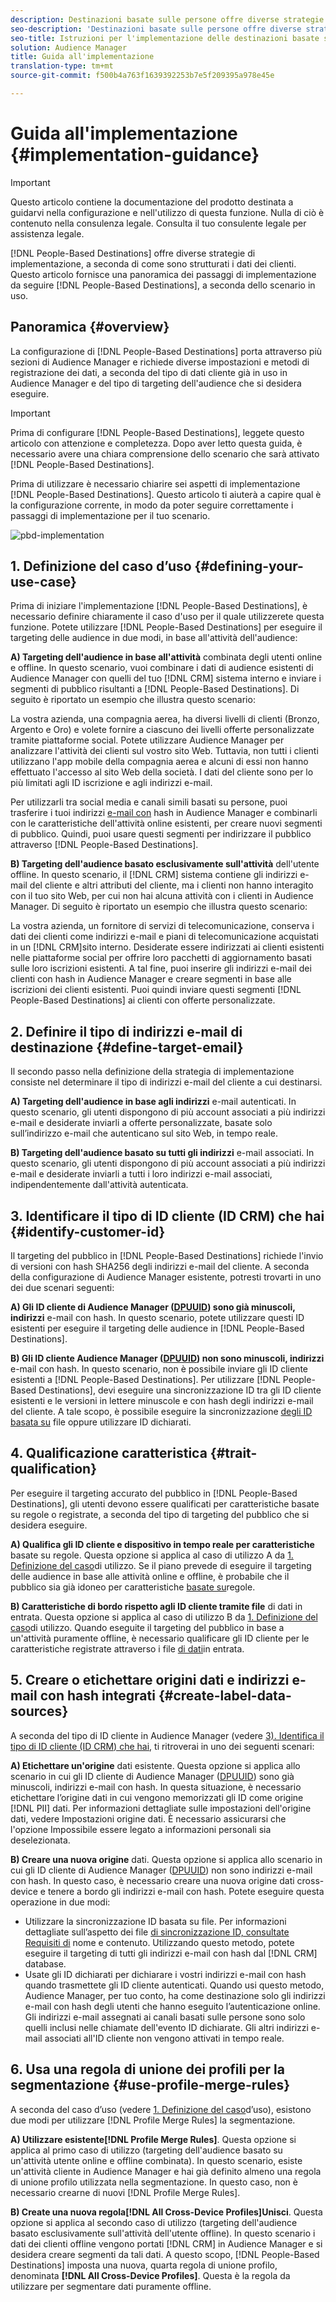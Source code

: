 ```yaml
---
description: Destinazioni basate sulle persone offre diverse strategie di implementazione, a seconda della struttura dei dati dei clienti. Questo articolo fornisce una panoramica dei passaggi di implementazione da seguire per le destinazioni basate sulle persone, a seconda dello scenario.
seo-description: 'Destinazioni basate sulle persone offre diverse strategie di implementazione, a seconda della struttura dei dati dei clienti. Questo articolo fornisce una panoramica dei passaggi di implementazione da seguire per le destinazioni basate sulle persone, a seconda dello scenario.  '
seo-title: Istruzioni per l'implementazione delle destinazioni basate sulle persone
solution: Audience Manager
title: Guida all'implementazione
translation-type: tm+mt
source-git-commit: f500b4a763f1639392253b7e5f209395a978e45e

---
```



# Guida all'implementazione {#implementation-guidance}

>[!IMPORTANT]
>Questo articolo contiene la documentazione del prodotto destinata a guidarvi nella configurazione e nell'utilizzo di questa funzione. Nulla di ciò è contenuto nella consulenza legale. Consulta il tuo consulente legale per assistenza legale.

[!DNL People-Based Destinations] offre diverse strategie di implementazione, a seconda di come sono strutturati i dati dei clienti. Questo articolo fornisce una panoramica dei passaggi di implementazione da seguire [!DNL People-Based Destinations], a seconda dello scenario in uso.

## Panoramica {#overview}

La configurazione di [!DNL People-Based Destinations] porta attraverso più sezioni di Audience Manager e richiede diverse impostazioni e metodi di registrazione dei dati, a seconda del tipo di dati cliente già in uso in Audience Manager e del tipo di targeting dell'audience che si desidera eseguire.

>[!IMPORTANT]
> Prima di configurare [!DNL People-Based Destinations], leggete questo articolo con attenzione e completezza. Dopo aver letto questa guida, è necessario avere una chiara comprensione dello scenario che sarà attivato [!DNL People-Based Destinations].

Prima di utilizzare è necessario chiarire sei aspetti di implementazione [!DNL People-Based Destinations]. Questo articolo ti aiuterà a capire qual è la configurazione corrente, in modo da poter seguire correttamente i passaggi di implementazione per il tuo scenario.

![pbd-implementation](assets/pbd-implementation.png)

## 1. Definizione del caso d’uso {#defining-your-use-case}

Prima di iniziare l'implementazione [!DNL People-Based Destinations], è necessario definire chiaramente il caso d'uso per il quale utilizzerete questa funzione. Potete utilizzare [!DNL People-Based Destinations] per eseguire il targeting delle audience in due modi, in base all'attività dell'audience:

**A) Targeting dell'audience in base all'attività** combinata degli utenti online e offline. In questo scenario, vuoi combinare i dati di audience esistenti di Audience Manager con quelli del tuo [!DNL CRM] sistema interno e inviare i segmenti di pubblico risultanti a [!DNL People-Based Destinations]. Di seguito è riportato un esempio che illustra questo scenario:

La vostra azienda, una compagnia aerea, ha diversi livelli di clienti (Bronzo, Argento e Oro) e volete fornire a ciascuno dei livelli offerte personalizzate tramite piattaforme social. Potete utilizzare Audience Manager per analizzare l'attività dei clienti sul vostro sito Web. Tuttavia, non tutti i clienti utilizzano l'app mobile della compagnia aerea e alcuni di essi non hanno effettuato l'accesso al sito Web della società. I dati del cliente sono per lo più limitati agli ID iscrizione e agli indirizzi e-mail.

Per utilizzarli tra social media e canali simili basati su persone, puoi trasferire i tuoi indirizzi [e-mail con](people-based-destinations-prerequisites.md) hash in Audience Manager e combinarli con le caratteristiche dell'attività online esistenti, per creare nuovi segmenti di pubblico. Quindi, puoi usare questi segmenti per indirizzare il pubblico attraverso [!DNL People-Based Destinations].

**B) Targeting dell'audience basato esclusivamente sull'attività** dell'utente offline. In questo scenario, il [!DNL CRM] sistema contiene gli indirizzi e-mail del cliente e altri attributi del cliente, ma i clienti non hanno interagito con il tuo sito Web, per cui non hai alcuna attività con i clienti in Audience Manager. Di seguito è riportato un esempio che illustra questo scenario:

La vostra azienda, un fornitore di servizi di telecomunicazione, conserva i dati dei clienti come indirizzi e-mail e piani di telecomunicazione acquistati in un [!DNL CRM]sito interno. Desiderate essere indirizzati ai clienti esistenti nelle piattaforme social per offrire loro pacchetti di aggiornamento basati sulle loro iscrizioni esistenti. A tal fine, puoi inserire gli indirizzi e-mail dei clienti con hash in Audience Manager e creare segmenti in base alle iscrizioni dei clienti esistenti. Puoi quindi inviare questi segmenti [!DNL People-Based Destinations] ai clienti con offerte personalizzate.

## 2. Definire il tipo di indirizzi e-mail di destinazione {#define-target-email}

Il secondo passo nella definizione della strategia di implementazione consiste nel determinare il tipo di indirizzi e-mail del cliente a cui destinarsi.

**A) Targeting dell'audience in base agli indirizzi** e-mail autenticati. In questo scenario, gli utenti dispongono di più account associati a più indirizzi e-mail e desiderate inviarli a offerte personalizzate, basate solo sull’indirizzo e-mail che autenticano sul sito Web, in tempo reale.

**B) Targeting dell'audience basato su tutti gli indirizzi** e-mail associati. In questo scenario, gli utenti dispongono di più account associati a più indirizzi e-mail e desiderate inviarli a tutti i loro indirizzi e-mail associati, indipendentemente dall'attività autenticata.

## 3. Identificare il tipo di ID cliente (ID CRM) che hai {#identify-customer-id}

Il targeting del pubblico in [!DNL People-Based Destinations] richiede l'invio di versioni con hash [](people-based-destinations-prerequisites.md) SHA256 degli indirizzi e-mail del cliente. A seconda della configurazione di Audience Manager esistente, potresti trovarti in uno dei due scenari seguenti:

**A) Gli ID cliente di Audience Manager ([DPUUID](../../reference/ids-in-aam.md)) sono già minuscoli, indirizzi** e-mail con hash. In questo scenario, potete utilizzare questi ID esistenti per eseguire il targeting delle audience in [!DNL People-Based Destinations].

**B) Gli ID cliente Audience Manager ([DPUUID](../../reference/ids-in-aam.md)) non sono minuscoli, indirizzi** e-mail con hash. In questo scenario, non è possibile inviare gli ID cliente esistenti a [!DNL People-Based Destinations]. Per utilizzare [!DNL People-Based Destinations], devi eseguire una sincronizzazione ID tra gli ID cliente esistenti e le versioni in lettere minuscole e con hash degli indirizzi e-mail del cliente. A tale scopo, è possibile eseguire la sincronizzazione [degli ID basata su](../../integration/sending-audience-data/batch-data-transfer-explained/id-sync-file-based.md) file oppure utilizzare ID [](../declared-ids.md)dichiarati.

## 4. Qualificazione caratteristica {#trait-qualification}

Per eseguire il targeting accurato del pubblico in [!DNL People-Based Destinations], gli utenti devono essere qualificati per caratteristiche basate su regole o registrate, a seconda del tipo di targeting del pubblico che si desidera eseguire.

**A) Qualifica gli ID cliente e dispositivo in tempo reale per caratteristiche** basate su regole. Questa opzione si applica al caso di utilizzo A da [1. Definizione del caso](people-based-destinations-workflow.md#defining-your-use-case)di utilizzo. Se il piano prevede di eseguire il targeting delle audience in base alle attività online e offline, è probabile che il pubblico sia già idoneo per caratteristiche [basate su](../traits/trait-qualification-reference.md)regole.

**B) Caratteristiche di bordo rispetto agli ID cliente tramite file** di dati in entrata. Questa opzione si applica al caso di utilizzo B da [1. Definizione del caso](people-based-destinations-workflow.md#defining-your-use-case)di utilizzo. Quando eseguite il targeting del pubblico in base a un'attività puramente offline, è necessario qualificare gli ID cliente per le caratteristiche registrate attraverso i file [di dati](../../integration/sending-audience-data/batch-data-transfer-explained/inbound-file-contents.md)in entrata.

## 5. Creare o etichettare origini dati e indirizzi e-mail con hash integrati {#create-label-data-sources}

A seconda del tipo di ID cliente in Audience Manager (vedere [3). Identifica il tipo di ID cliente (ID CRM) che hai](people-based-destinations-workflow.md#identify-customer-id), ti ritroverai in uno dei seguenti scenari:

**A) Etichettare un'origine** dati esistente. Questa opzione si applica allo scenario in cui gli ID cliente di Audience Manager ([DPUUID](../../reference/ids-in-aam.md)) sono già minuscoli, indirizzi e-mail con hash. In questa situazione, è necessario etichettare l’origine dati in cui vengono memorizzati gli ID come origine [!DNL PII] dati. Per informazioni dettagliate sulle impostazioni dell'origine dati, vedere Impostazioni [](../datasources-list-and-settings.md) origine dati. È necessario assicurarsi che l'opzione Impossibile essere legato a informazioni personali sia deselezionata.

**B) Creare una nuova origine** dati. Questa opzione si applica allo scenario in cui gli ID cliente di Audience Manager ([DPUUID](../../reference/ids-in-aam.md)) non sono indirizzi e-mail con hash. In questo caso, è necessario creare una nuova origine dati cross-device e tenere a bordo gli indirizzi e-mail con hash. Potete eseguire questa operazione in due modi:

* Utilizzare la sincronizzazione ID basata su file. Per informazioni dettagliate sull’aspetto dei file [di sincronizzazione ID, consultate Requisiti di](../../integration/sending-audience-data/batch-data-transfer-explained/id-sync-file-based.md) nome e contenuto. Utilizzando questo metodo, potete eseguire il targeting di tutti gli indirizzi e-mail con hash dal [!DNL CRM] database.
* Usate gli ID [](../declared-ids.md) dichiarati per dichiarare i vostri indirizzi e-mail con hash quando trasmettete gli ID cliente autenticati. Quando usi questo metodo, Audience Manager, per tuo conto, ha come destinazione solo gli indirizzi e-mail con hash degli utenti che hanno eseguito l’autenticazione online. Gli indirizzi e-mail assegnati ai canali basati sulle persone sono solo quelli inclusi nelle chiamate dell'evento ID dichiarate. Gli altri indirizzi e-mail associati all'ID cliente non vengono attivati in tempo reale.

## 6. Usa una regola di unione dei profili per la segmentazione {#use-profile-merge-rules}

A seconda del caso d’uso (vedere [1. Definizione del caso](people-based-destinations-workflow.md#defining-your-use-case)d’uso), esistono due modi per utilizzare [!DNL Profile Merge Rules] la segmentazione.

**A) Utilizzare esistente[!DNL Profile Merge Rules]**. Questa opzione si applica al primo caso di utilizzo (targeting dell'audience basato su un'attività utente online e offline combinata). In questo scenario, esiste un'attività cliente in Audience Manager e hai già definito almeno una regola di unione profilo utilizzata nella segmentazione. In questo caso, non è necessario crearne di nuovi [!DNL Profile Merge Rules].

**B) Create una nuova regola[!DNL All Cross-Device Profiles]Unisci**. Questa opzione si applica al secondo caso di utilizzo (targeting dell'audience basato esclusivamente sull'attività dell'utente offline). In questo scenario i dati dei clienti offline vengono portati [!DNL CRM] in Audience Manager e si desidera creare segmenti da tali dati. A questo scopo, [!DNL People-Based Destinations] imposta una nuova, quarta regola di unione profilo, denominata **[!DNL All Cross-Device Profiles]**. Questa è la regola da utilizzare per segmentare dati puramente offline.
